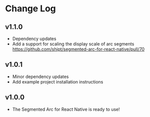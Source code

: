 # Change Log

## v1.1.0

- Dependency updates
- Add a support for scaling the display scale of arc segments https://github.com/shipt/segmented-arc-for-react-native/pull/70

## v1.0.1

- Minor dependency updates
- Add example project installation instructions

## v1.0.0

- The Segmented Arc for React Native is ready to use!
